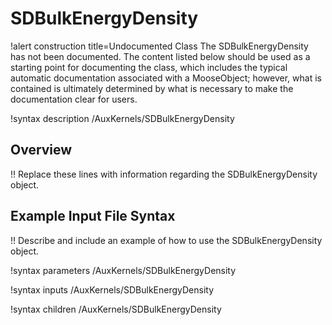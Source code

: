 # SDBulkEnergyDensity

!alert construction title=Undocumented Class
The SDBulkEnergyDensity has not been documented. The content listed below should be used as a starting point for
documenting the class, which includes the typical automatic documentation associated with a
MooseObject; however, what is contained is ultimately determined by what is necessary to make the
documentation clear for users.

!syntax description /AuxKernels/SDBulkEnergyDensity

## Overview

!! Replace these lines with information regarding the SDBulkEnergyDensity object.

## Example Input File Syntax

!! Describe and include an example of how to use the SDBulkEnergyDensity object.

!syntax parameters /AuxKernels/SDBulkEnergyDensity

!syntax inputs /AuxKernels/SDBulkEnergyDensity

!syntax children /AuxKernels/SDBulkEnergyDensity
